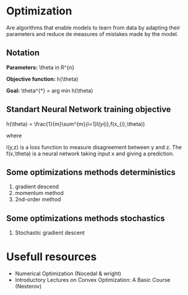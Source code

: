 # Optimization 

Are algorithms that enable models to learn from data by adapting their parameters and reduce de measures of mistakes made by the model. 

## Notation 

**Parameters:** \theta in R^{n}

**Objective function:** h(\theta)

**Goal:**  \theta^{*} = arg min h(\theta) 
  
## Standart Neural Network training objective

h(\theta) = \frac{1}{m}\sum^{m}_{i=1}l(y_{i},f(x_{i},\theta))

where

l(y,z) is a loss function to measure disagreement between y and z. The
f(x,\theta) is a neural network taking input x and giving a prediction.

## Some optimizations methods deterministics

1) gradient descend
2) momentum method
3) 2nd-order method

## Some optimizations methods stochastics

 1) Stochastic gradient descent


# Usefull resources

<ul>
    <li>Numerical Optimization (Nocedal & wright)</li>
    <li>
        Introductory Lectures on Convex Optimization: A Basic Course (Nesterov)
    </li>
</ul>
